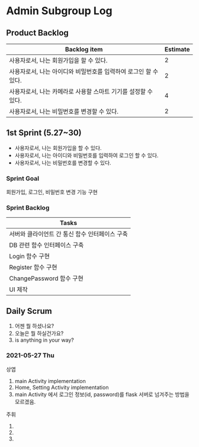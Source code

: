 # Admin Subgroup Log

## Product Backlog

| Backlog item                                                 | Estimate |
| ------------------------------------------------------------ | -------- |
| 사용자로서, 나는 회원가입을 할 수 있다.                         | 2        |
| 사용자로서, 나는 아이디와 비밀번호를 입력하여 로그인 할 수 있다.  | 2        |
| 사용자로서, 나는 카메라로 사용할 스마트 기기를 설정할 수 있다.	  | 4       |
| 사용자로서, 나는 비밀번호를 변경할 수 있다.                     | 2        |

## 1st Sprint (5.27~30)

- 사용자로서, 나는 회원가입을 할 수 있다.
- 사용자로서, 나는 아이디와 비밀번호를 입력하여 로그인 할 수 있다.
- 사용자로서, 나는 비밀번호를 변경할 수 있다.

### Sprint Goal

회원가입, 로그인, 비밀번호 변경 기능 구현

### Sprint Backlog

| Tasks                                                   |
| ------------------------------------------------------- |
| 서버와 클라이언트 간 통신 함수 인터페이스 구축             |
| DB 관련 함수 인터페이스 구축                             |
| Login 함수 구현                                         | 
| Register 함수 구현                                      | 
| ChangePassword 함수 구현                                |
| UI 제작                                                 |

## Daily Scrum

1. 어젠 뭘 하셨나요?
2. 오늘은 뭘 하실건가요?
3. is anything in your way?

### 2021-05-27 Thu

상엽

1. main Activity implementation
2. Home, Setting Activity implementation
3. main Activity 에서 로그인 정보(id, password)를 flask 서버로 넘겨주는 방법을 모르겠음.

주휘

1.
2.
3.
